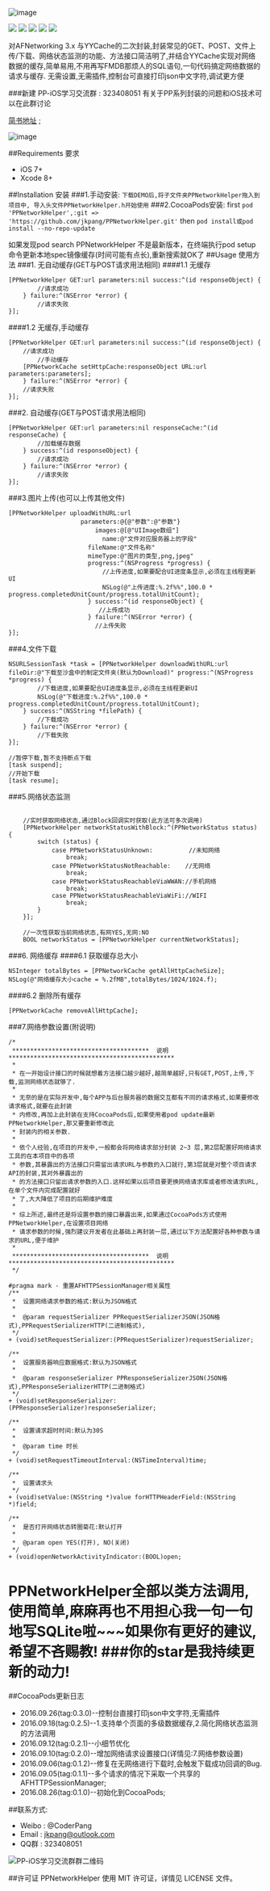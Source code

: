 ![image](https://github.com/jkpang/PPNetworkHelper/blob/master/Picture/PPNetworkHelper.png)

![](https://img.shields.io/badge/platform-iOS-red.svg) ![](https://img.shields.io/badge/language-Objective--C-orange.svg) ![](https://img.shields.io/badge/pod-v0.3.0-blue.svg) ![](https://img.shields.io/badge/license-MIT%20License-brightgreen.svg)  [![](https://img.shields.io/badge/weibo-%40CoderPang-yellow.svg)](http://weibo.com/5743737098/profile?rightmod=1&wvr=6&mod=personinfo&is_all=1)

对AFNetworking 3.x 与YYCache的二次封装,封装常见的GET、POST、文件上传/下载、网络状态监测的功能、方法接口简洁明了,并结合YYCache实现对网络数据的缓存,简单易用,不用再写FMDB那烦人的SQL语句,一句代码搞定网络数据的请求与缓存. 
无需设置,无需插件,控制台可直接打印json中文字符,调试更方便

###新建 PP-iOS学习交流群 : 323408051 有关于PP系列封装的问题和iOS技术可以在此群讨论

[简书地址](http://www.jianshu.com/p/c695d20d95cb) ;

![image](https://github.com/jkpang/PPNetworkHelper/blob/master/Picture/network.gif)

##Requirements 要求
* iOS 7+
* Xcode 8+

##Installation 安装
###1.手动安装:
`下载DEMO后,将子文件夹PPNetworkHelper拖入到项目中, 导入头文件PPNetworkHelper.h开始使用`
###2.CocoaPods安装:
first
`pod 'PPNetworkHelper',:git => 'https://github.com/jkpang/PPNetworkHelper.git'`
then
`pod install或pod install --no-repo-update`

如果发现pod search PPNetworkHelper 不是最新版本，在终端执行pod setup命令更新本地spec镜像缓存(时间可能有点长),重新搜索就OK了
##Usage 使用方法
###1. 无自动缓存(GET与POST请求用法相同)
####1.1 无缓存
```objc
[PPNetworkHelper GET:url parameters:nil success:^(id responseObject) {
        //请求成功
    } failure:^(NSError *error) {
        //请求失败
}];
```
####1.2 无缓存,手动缓存

```objc
[PPNetworkHelper GET:url parameters:nil success:^(id responseObject) {
    //请求成功
        //手动缓存
    [PPNetworkCache setHttpCache:responseObject URL:url parameters:parameters];
    } failure:^(NSError *error) {
    //请求失败
}];
```
###2. 自动缓存(GET与POST请求用法相同)

```objc
[PPNetworkHelper GET:url parameters:nil responseCache:^(id responseCache) {
        //加载缓存数据
    } success:^(id responseObject) {
        //请求成功
    } failure:^(NSError *error) {
        //请求失败
}];
```
###3.图片上传(也可以上传其他文件)

```objc
[PPNetworkHelper uploadWithURL:url
                    parameters:@{@"参数":@"参数"}
                        images:@[@"UIImage数组"]
                          name:@"文件对应服务器上的字段"
                      fileName:@"文件名称"
                      mimeType:@"图片的类型,png,jpeg"
                      progress:^(NSProgress *progress) {
                          //上传进度,如果要配合UI进度条显示,必须在主线程更新UI
                          NSLog(@"上传进度:%.2f%%",100.0 * progress.completedUnitCount/progress.totalUnitCount);
                      } success:^(id responseObject) {
                         //上传成功
                      } failure:^(NSError *error) {
                        //上传失败
}];

```
###4.文件下载

```objc
NSURLSessionTask *task = [PPNetworkHelper downloadWithURL:url fileDir:@"下载至沙盒中的制定文件夹(默认为Download)" progress:^(NSProgress *progress) {
        //下载进度,如果要配合UI进度条显示,必须在主线程更新UI
        NSLog(@"下载进度:%.2f%%",100.0 * progress.completedUnitCount/progress.totalUnitCount);
    } success:^(NSString *filePath) {
        //下载成功
    } failure:^(NSError *error) {
        //下载失败
}];
    
//暂停下载,暂不支持断点下载
[task suspend];
//开始下载
[task resume];
```
###5.网络状态监测

```objc
    
    //实时获取网络状态,通过Block回调实时获取(此方法可多次调用)
    [PPNetworkHelper networkStatusWithBlock:^(PPNetworkStatus status) {
        switch (status) {
            case PPNetworkStatusUnknown:          //未知网络
                break;
            case PPNetworkStatusNotReachable:    //无网络
                break;
            case PPNetworkStatusReachableViaWWAN://手机网络
                break;
            case PPNetworkStatusReachableViaWiFi://WIFI
                break;
        }
    }];
    
    //一次性获取当前网络状态,有网YES,无网:NO
    BOOL networkStatus = [PPNetworkHelper currentNetworkStatus];
```
###6. 网络缓存
####6.1 获取缓存总大小
```objc
NSInteger totalBytes = [PPNetworkCache getAllHttpCacheSize];
NSLog(@"网络缓存大小cache = %.2fMB",totalBytes/1024/1024.f);
```
####6.2 删除所有缓存

```objc
[PPNetworkCache removeAllHttpCache];
```
###7.网络参数设置(附说明)

```objc
/*
 **************************************  说明  **********************************************
 *
 * 在一开始设计接口的时候就想着方法接口越少越好,越简单越好,只有GET,POST,上传,下载,监测网络状态就够了.
 *
 * 无奈的是在实际开发中,每个APP与后台服务器的数据交互都有不同的请求格式,如果要修改请求格式,就要在此封装
 * 内修改,再加上此封装在支持CocoaPods后,如果使用者pod update最新PPNetworkHelper,那又要重新修改此
 * 封装内的相关参数.
 *
 * 依个人经验,在项目的开发中,一般都会将网络请求部分封装 2~3 层,第2层配置好网络请求工具的在本项目中的各项
 * 参数,其暴露出的方法接口只需留出请求URL与参数的入口就行,第3层就是对整个项目请求API的封装,其对外暴露出的
 * 的方法接口只留出请求参数的入口.这样如果以后项目要更换网络请求库或者修改请求URL,在单个文件内完成配置就好
 * 了,大大降低了项目的后期维护难度
 *
 * 综上所述,最终还是将设置参数的接口暴露出来,如果通过CocoaPods方式使用PPNetworkHelper,在设置项目网络
 * 请求参数的时候,强烈建议开发者在此基础上再封装一层,通过以下方法配置好各种参数与请求的URL,便于维护
 *
 **************************************  说明  **********************************************
 */

#pragma mark - 重置AFHTTPSessionManager相关属性
/**
 *  设置网络请求参数的格式:默认为JSON格式
 *
 *  @param requestSerializer PPRequestSerializerJSON(JSON格式),PPRequestSerializerHTTP(二进制格式),
 */
+ (void)setRequestSerializer:(PPRequestSerializer)requestSerializer;

/**
 *  设置服务器响应数据格式:默认为JSON格式
 *
 *  @param responseSerializer PPResponseSerializerJSON(JSON格式),PPResponseSerializerHTTP(二进制格式)
 */
+ (void)setResponseSerializer:(PPResponseSerializer)responseSerializer;

/**
 *  设置请求超时时间:默认为30S
 *
 *  @param time 时长
 */
+ (void)setRequestTimeoutInterval:(NSTimeInterval)time;

/**
 *  设置请求头
 */
+ (void)setValue:(NSString *)value forHTTPHeaderField:(NSString *)field;

/**
 *  是否打开网络状态转圈菊花:默认打开
 *
 *  @param open YES(打开), NO(关闭)
 */
+ (void)openNetworkActivityIndicator:(BOOL)open;

```

PPNetworkHelper全部以类方法调用,使用简单,麻麻再也不用担心我一句一句地写SQLite啦~~~如果你有更好的建议,希望不吝赐教!
###你的star是我持续更新的动力!
===
##CocoaPods更新日志
* 2016.09.26(tag:0.3.0)--控制台直接打印json中文字符,无需插件
* 2016.09.18(tag:0.2.5)--1.支持单个页面的多级数据缓存,2.简化网络状态监测的方法调用
* 2016.09.12(tag:0.2.1)--小细节优化
* 2016.09.10(tag:0.2.0)--增加网络请求设置接口(详情见:7.网络参数设置)
* 2016.09.06(tag:0.1.2)--修复在无网络进行下载时,会触发下载成功回调的Bug.
* 2016.09.05(tag:0.1.1)--多个请求的情况下采取一个共享的AFHTTPSessionManager;
* 2016.08.26(tag:0.1.0)--初始化到CocoaPods;

##联系方式:
* Weibo : @CoderPang
* Email : jkpang@outlook.com
* QQ群 : 323408051

![PP-iOS学习交流群群二维码](https://github.com/jkpang/PPCounter/blob/master/PP-iOS%E5%AD%A6%E4%B9%A0%E4%BA%A4%E6%B5%81%E7%BE%A4%E7%BE%A4%E4%BA%8C%E7%BB%B4%E7%A0%81.png)

##许可证
PPNetworkHelper 使用 MIT 许可证，详情见 LICENSE 文件。

